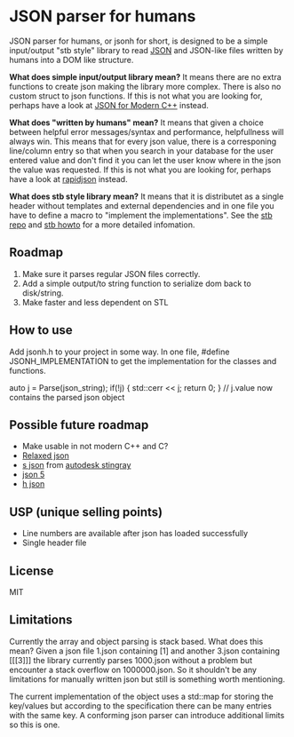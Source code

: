 # JSON parser for humans

JSON parser for humans, or jsonh for short, is designed to be a simple input/output "stb style" library to read [JSON](https://json.org/) and JSON-like files written by humans into a DOM like structure.

**What does simple input/output library mean?** It means there are no extra functions to create json making the library more complex. There is also no custom struct to json functions. If this is not what you are looking for, perhaps have a look at [JSON for Modern C++](https://github.com/nlohmann/json) instead.

**What does "written by humans" mean?** It means that given a choice between helpful error messages/syntax and performance, helpfullness will always win. This means that for every json value, there is a corresponing line/column entry so that when you search in your database for the user entered value and don't find it you can let the user know where in the json the value was requested. If this is not what you are looking for, perhaps have a look at [rapidjson](https://github.com/Tencent/rapidjson) instead.

**What does stb style library mean?** It means that it is distributet as a single header without templates and external dependencies and in one file you have to define a macro to "implement the implementations". See the [stb repo](https://github.com/nothings/stb) and [stb howto](https://github.com/nothings/stb/blob/master/docs/stb_howto.txt) for a more detailed infomation.

## Roadmap

1. Make sure it parses regular JSON files correctly.
2. Add a simple output/to string function to serialize dom back to disk/string.
3. Make faster and less dependent on STL

## How to use

Add jsonh.h to your project in some way. In one file, #define JSONH\_IMPLEMENTATION to get the implementation for the classes and functions.

  auto j = Parse(json\_string);
  if(!j) { std::cerr << j; return 0; }
  // j.value now contains the parsed json object

## Possible future roadmap

* Make usable in not modern C++ and C?
* [Relaxed json](https://github.com/Tencent/rapidjson/issues/36)
* [s json](https://github.com/Autodesk/sjson) from [autodesk stingray](http://help.autodesk.com/view/Stingray/ENU/?guid=__stingray_help_managing_content_sjson_html)
* [json 5](https://json5.org)
* [h json](https://hjson.org/)

## USP (unique selling points)

* Line numbers are available after json has loaded successfully
* Single header file

## License

MIT

## Limitations

Currently the array and object parsing is stack based. What does this mean? Given a json file 1.json containing [1] and another 3.json containing [[[3]]] the library currently parses 1000.json without a problem but encounter a stack overflow on 1000000.json. So it shouldn't be any limitations for manually written json but still is something worth mentioning.

The current implementation of the object uses a std::map for storing the key/values but according to the specification there can be many entries with the same key. A conforming json parser can introduce additional limits so this is one.

